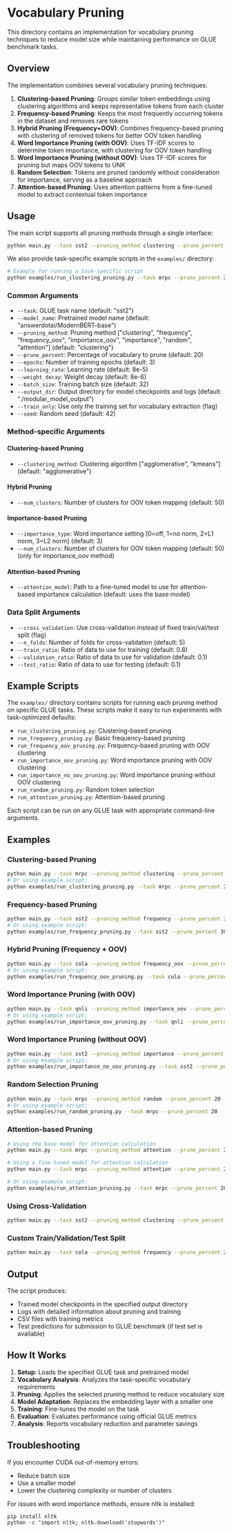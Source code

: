 # Vocabulary Pruning

This directory contains an implementation for vocabulary pruning techniques to reduce model size while maintaining performance on GLUE benchmark tasks.

## Overview

The implementation combines several vocabulary pruning techniques:

1. **Clustering-based Pruning**: Groups similar token embeddings using clustering algorithms and keeps representative tokens from each cluster
2. **Frequency-based Pruning**: Keeps the most frequently occurring tokens in the dataset and removes rare tokens
3. **Hybrid Pruning (Frequency+OOV)**: Combines frequency-based pruning with clustering of removed tokens for better OOV token handling
4. **Word Importance Pruning (with OOV)**: Uses TF-IDF scores to determine token importance, with clustering for OOV token handling
5. **Word Importance Pruning (without OOV)**: Uses TF-IDF scores for pruning but maps OOV tokens to UNK
6. **Random Selection**: Tokens are pruned randomly without consideration for importance, serving as a baseline approach
7. **Attention-based Pruning**: Uses attention patterns from a fine-tuned model to extract contextual token importance

## Usage

The main script supports all pruning methods through a single interface:

```bash
python main.py --task sst2 --pruning_method clustering --prune_percent 20 --epochs 3
```

We also provide task-specific example scripts in the `examples/` directory:

```bash
# Example for running a task-specific script
python examples/run_clustering_pruning.py --task mrpc --prune_percent 20
```

### Common Arguments

- `--task`: GLUE task name (default: "sst2")
- `--model_name`: Pretrained model name (default: "answerdotai/ModernBERT-base")
- `--pruning_method`: Pruning method ["clustering", "frequency", "frequency_oov", "importance_oov", "importance", "random", "attention"] (default: "clustering")
- `--prune_percent`: Percentage of vocabulary to prune (default: 20)
- `--epochs`: Number of training epochs (default: 3)
- `--learning_rate`: Learning rate (default: 8e-5)
- `--weight_decay`: Weight decay (default: 8e-6)
- `--batch_size`: Training batch size (default: 32)
- `--output_dir`: Output directory for model checkpoints and logs (default: "./modular_model_output")
- `--train_only`: Use only the training set for vocabulary extraction (flag)
- `--seed`: Random seed (default: 42)

### Method-specific Arguments

#### Clustering-based Pruning
- `--clustering_method`: Clustering algorithm ["agglomerative", "kmeans"] (default: "agglomerative")

#### Hybrid Pruning
- `--num_clusters`: Number of clusters for OOV token mapping (default: 50)

#### Importance-based Pruning
- `--importance_type`: Word importance setting [0=off, 1=no norm, 2=L1 norm, 3=L2 norm] (default: 3)
- `--num_clusters`: Number of clusters for OOV token mapping (default: 50) (only for importance_oov method)

#### Attention-based Pruning
- `--attention_model`: Path to a fine-tuned model to use for attention-based importance calculation (default: uses the base model)

### Data Split Arguments

- `--cross_validation`: Use cross-validation instead of fixed train/val/test split (flag)
- `--n_folds`: Number of folds for cross-validation (default: 5)
- `--train_ratio`: Ratio of data to use for training (default: 0.8)
- `--validation_ratio`: Ratio of data to use for validation (default: 0.1)
- `--test_ratio`: Ratio of data to use for testing (default: 0.1)

## Example Scripts

The `examples/` directory contains scripts for running each pruning method on specific GLUE tasks. These scripts make it easy to run experiments with task-optimized defaults:

- `run_clustering_pruning.py`: Clustering-based pruning
- `run_frequency_pruning.py`: Basic frequency-based pruning
- `run_frequency_oov_pruning.py`: Frequency-based pruning with OOV clustering
- `run_importance_oov_pruning.py`: Word importance pruning with OOV clustering
- `run_importance_no_oov_pruning.py`: Word importance pruning without OOV clustering
- `run_random_pruning.py`: Random token selection
- `run_attention_pruning.py`: Attention-based pruning

Each script can be run on any GLUE task with appropriate command-line arguments.

## Examples

### Clustering-based Pruning
```bash
python main.py --task mrpc --pruning_method clustering --prune_percent 25 --clustering_method kmeans --epochs 5
# Or using example script:
python examples/run_clustering_pruning.py --task mrpc --prune_percent 25 --clustering_method kmeans
```

### Frequency-based Pruning
```bash
python main.py --task sst2 --pruning_method frequency --prune_percent 30 --epochs 3
# Or using example script:
python examples/run_frequency_pruning.py --task sst2 --prune_percent 30
```

### Hybrid Pruning (Frequency + OOV)
```bash
python main.py --task cola --pruning_method frequency_oov --prune_percent 20 --num_clusters 50 --epochs 10
# Or using example script:
python examples/run_frequency_oov_pruning.py --task cola --prune_percent 20 --num_clusters 50
```

### Word Importance Pruning (with OOV)
```bash
python main.py --task qnli --pruning_method importance_oov --prune_percent 15 --num_clusters 100 --importance_type 3 --epochs 3
# Or using example script:
python examples/run_importance_oov_pruning.py --task qnli --prune_percent 15 --num_clusters 100 --importance_type 3
```

### Word Importance Pruning (without OOV)
```bash
python main.py --task sst2 --pruning_method importance --prune_percent 20 --importance_type 3 --epochs 3
# Or using example script:
python examples/run_importance_no_oov_pruning.py --task sst2 --prune_percent 20 --importance_type 3
```

### Random Selection Pruning
```bash
python main.py --task mrpc --pruning_method random --prune_percent 20 --epochs 3
# Or using example script:
python examples/run_random_pruning.py --task mrpc --prune_percent 20
```

### Attention-based Pruning
```bash
# Using the base model for attention calculation
python main.py --task mrpc --pruning_method attention --prune_percent 20 --epochs 3

# Using a fine-tuned model for attention calculation
python main.py --task mrpc --pruning_method attention --prune_percent 20 --attention_model path/to/finetuned/model --epochs 3

# Or using example script:
python examples/run_attention_pruning.py --task mrpc --prune_percent 20 --attention_model_path path/to/finetuned/model
```

### Using Cross-Validation
```bash
python main.py --task sst2 --pruning_method clustering --prune_percent 20 --cross_validation --n_folds 5
```

### Custom Train/Validation/Test Split
```bash
python main.py --task cola --pruning_method frequency --prune_percent 25 --train_ratio 0.7 --validation_ratio 0.15 --test_ratio 0.15
```

## Output

The script produces:
- Trained model checkpoints in the specified output directory
- Logs with detailed information about pruning and training
- CSV files with training metrics
- Test predictions for submission to GLUE benchmark (if test set is available)

## How It Works

1. **Setup**: Loads the specified GLUE task and pretrained model
2. **Vocabulary Analysis**: Analyzes the task-specific vocabulary requirements
3. **Pruning**: Applies the selected pruning method to reduce vocabulary size
4. **Model Adaptation**: Replaces the embedding layer with a smaller one
5. **Training**: Fine-tunes the model on the task
6. **Evaluation**: Evaluates performance using official GLUE metrics
7. **Analysis**: Reports vocabulary reduction and parameter savings

## Troubleshooting

If you encounter CUDA out-of-memory errors:
- Reduce batch size
- Use a smaller model
- Lower the clustering complexity or number of clusters

For issues with word importance methods, ensure nltk is installed:
```
pip install nltk
python -c "import nltk; nltk.download('stopwords')"
```
